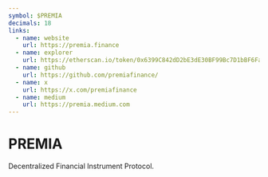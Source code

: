 ```yaml
---
symbol: $PREMIA
decimals: 18
links:
  - name: website
    url: https://premia.finance
  - name: explorer
    url: https://etherscan.io/token/0x6399C842dD2bE3dE30BF99Bc7D1bBF6Fa3650E70
  - name: github
    url: https://github.com/premiafinance/
  - name: x
    url: https://x.com/premiafinance
  - name: medium
    url: https://premia.medium.com
---
```


# PREMIA

Decentralized Financial Instrument Protocol.
